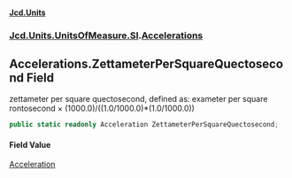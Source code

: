 #### [Jcd.Units](index.md 'index')
### [Jcd.Units.UnitsOfMeasure.SI](Jcd.Units.UnitsOfMeasure.SI.md 'Jcd.Units.UnitsOfMeasure.SI').[Accelerations](Accelerations.md 'Jcd.Units.UnitsOfMeasure.SI.Accelerations')

## Accelerations.ZettameterPerSquareQuectosecond Field

zettameter per square quectosecond, defined as: exameter per square rontosecond × (1000.0)/((1.0/1000.0)*(1.0/1000.0))

```csharp
public static readonly Acceleration ZettameterPerSquareQuectosecond;
```

#### Field Value
[Acceleration](Acceleration.md 'Jcd.Units.UnitTypes.Acceleration')